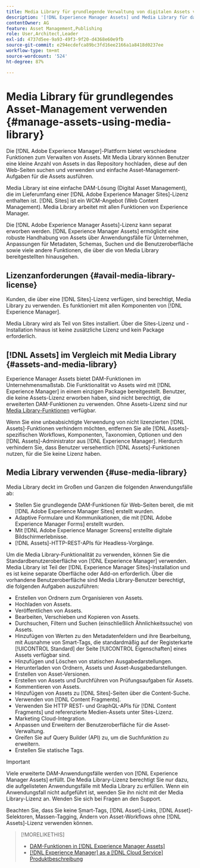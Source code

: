 ```yaml
---
title: Media Library für grundlegende Verwaltung von digitalen Assets verwenden
description: '[!DNL Experience Manager Assets] und Media Library für das Asset-Management.'
contentOwner: AG
feature: Asset Management,Publishing
role: User,Architect,Leader
exl-id: 4737d5ee-9a93-49f3-9f20-d4368e60e9fb
source-git-commit: e294ecdefca89bc3fd16ee2166a1a8418d0237ee
workflow-type: tm+mt
source-wordcount: '524'
ht-degree: 87%

---
```


<!--

Define Media Lib
Define req for it
Define use cases
Define what is not included

-->

# Media Library für grundlegendes Asset-Management verwenden {#manage-assets-using-media-library}

Die [!DNL Adobe Experience Manager]-Plattform bietet verschiedene Funktionen zum Verwalten von Assets. Mit Media Library können Benutzer eine kleine Anzahl von Assets in das Repository hochladen, diese auf den Web-Seiten suchen und verwenden und einfache Asset-Management-Aufgaben für die Assets ausführen.

Media Library ist eine einfache DAM-Lösung (Digital Asset Management), die im Lieferumfang einer [!DNL Adobe Experience Manager Sites]-Lizenz enthalten ist. [!DNL Sites] ist ein WCM-Angebot (Web Content Management). Media Library arbeitet mit allen Funktionen von Experience Manager.

Die [!DNL Adobe Experience Manager Assets]-Lizenz kann separat erworben werden. [!DNL Experience Manager Assets] ermöglicht eine robuste Handhabung von Assets über Anwendungsfälle für Unternehmen, Anpassungen für Metadaten, Schemas, Suchen und die Benutzeroberfläche sowie viele andere Funktionen, die über die von Media Library bereitgestellten hinausgehen.

## Lizenzanforderungen {#avail-media-library-license}

Kunden, die über eine [!DNL Sites]-Lizenz verfügen, sind berechtigt, Media Library zu verwenden. Es funktioniert mit allen Komponenten von [!DNL Experience Manager].

Media Library wird als Teil von Sites installiert. Über die Sites-Lizenz und -Installation hinaus ist keine zusätzliche Lizenz und kein Package erforderlich.

## [!DNL Assets] im Vergleich mit Media Library {#assets-and-media-library}

Experience Manager Assets bietet DAM-Funktionen im Unternehmensmaßstab. Die Funktionalität vo Assets wird mit [!DNL Experience Manager] in einem einzigen Package bereitgestellt. Benutzer, die keine Assets-Lizenz erworben haben, sind nicht berechtigt, die erweiterten DAM-Funktionen zu verwenden. Ohne Assets-Lizenz sind nur [Media Library-Funktionen](#use-media-library) verfügbar.

Wenn Sie eine unbeabsichtigte Verwendung von nicht lizenzierten [!DNL Assets]-Funktionen verhindern möchten, entfernen Sie alle [!DNL Assets]-spezifischen Workflows, Komponenten, Taxonomien, Optionen und den [!DNL Assets]-Administrator aus [!DNL Experience Manager]. Hierdurch verhindern Sie, dass Benutzer versehentlich [!DNL Assets]-Funktionen nutzen, für die Sie keine Lizenz haben.

## Media Library verwenden {#use-media-library}

Media Library deckt im Großen und Ganzen die folgenden Anwendungsfälle ab:

* Stellen Sie grundlegende DAM-Funktionen für Web-Seiten bereit, die mit [!DNL Adobe Experience Manager Sites] erstellt wurden.
* Adaptive Formulare und Kommunikationen, die mit [!DNL Adobe Experience Manager Forms] erstellt wurden.
* Mit [!DNL Adobe Experience Manager Screens] erstellte digitale Bildschirmerlebnisse.
* [!DNL Assets]-HTTP-REST-APIs für Headless-Vorgänge.

<!-- TBD: Remove this after confirmation. May need to merge this list with the list provided by PMs.

* Static renditions
* Projects, tasks authoring
* Activity stream (timeline)
* Comments and annotation
-->

Um die Media Library-Funktionalität zu verwenden, können Sie die Standardbenutzeroberfläche von [!DNL Experience Manager] verwenden. Media Library ist Teil der [!DNL Experience Manager Sites]-Installation und es ist keine separate Oberfläche oder Add-on erforderlich. Über die vorhandene Benutzeroberfläche sind Media Library-Benutzer berechtigt, die folgenden Aufgaben auszuführen:

* Erstellen von Ordnern zum Organisieren von Assets.
* Hochladen von Assets.
* Veröffentlichen von Assets.
* Bearbeiten, Verschieben und Kopieren von Assets.
* Durchsuchen, Filtern und Suchen (einschließlich Ähnlichkeitssuche) von Assets.
* Hinzufügen von Werten zu den Metadatenfeldern und ihre Bearbeitung, mit Ausnahme von Smart-Tags, die standardmäßig auf der Registerkarte [!UICONTROL Standard] der Seite [!UICONTROL Eigenschaften] eines Assets verfügbar sind.
* Hinzufügen und Löschen von statischen Ausgabedarstellungen.
* Herunterladen von Ordnern, Assets und Asset-Ausgabedarstellungen.
* Erstellen von Asset-Versionen.
* Erstellen von Assets und Durchführen von Prüfungsaufgaben für Assets.
* Kommentieren von Assets.
* Hinzufügen von Assets zu [!DNL Sites]-Seiten über die Content-Suche.
* Verwenden von [!DNL Content Fragments].
* Verwenden Sie HTTP REST- und GraphQL-APIs für [!DNL Content Fragments] und referenzierte Medien-Assets unter Sites-Lizenz.
* Marketing Cloud-Integration.
* Anpassen und Erweitern der Benutzeroberfläche für die Asset-Verwaltung.
* Greifen Sie auf Query Builder (API) zu, um die Suchfunktion zu erweitern.
* Erstellen Sie statische Tags.

<!-- TBD: Define exactly which basic Assets workflow are available for use with Media Library?
As per PM, we must avoid stating such a list, as we don't have a list that makes sense in Cloud Service.
-->

>[!IMPORTANT]
>
>Viele erweiterte DAM-Anwendungsfälle werden von [!DNL Experience Manager Assets] erfüllt. Die Media Library-Lizenz berechtigt Sie nur dazu, die aufgelisteten Anwendungsfälle mit Media Library zu erfüllen. Wenn ein Anwendungsfall nicht aufgeführt ist, wenden Sie ihn nicht mit der Media Library-Lizenz an. Wenden Sie sich bei Fragen an den Support.

Beachten Sie, dass Sie keine Smart-Tags, [!DNL Asset]-Links, [!DNL Asset]-Selektoren, Massen-Tagging, Ändern von Asset-Workflows ohne [!DNL Assets]-Lizenz verwenden können.

<!-- TBD: Add a CTA - how to contact Adobe for queries. -->

>[!MORELIKETHIS]
>
>* [DAM-Funktionen in  [!DNL Experience Manager Assets]](https://experienceleague.adobe.com/docs/experience-manager-cloud-service/assets/home.html?lang=de)
>* [[!DNL Experience Manager] as a [!DNL Cloud Service] Produktbeschreibung](https://helpx.adobe.com/de/legal/product-descriptions/adobe-experience-manager-cloud-service.html)

